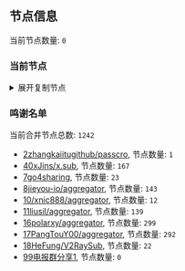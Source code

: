 
## 节点信息
当前节点数量: `0`
### 当前节点
<details>
  <summary>展开复制节点</summary>

    

</details>

### 鸣谢名单
当前合并节点总数: `1242`
- [2zhangkaiitugithub/passcro](https://github.com/zhangkaiitugithub/passcro), 节点数量: `1`
- [40xJins/x.sub](https://github.com/0xJins/x.sub), 节点数量: `167`
- [7go4sharing](https://github.com/go4sharing), 节点数量: `23`
- [8jieyou-io/aggregator](https://github.com/jieyou-io/aggregator), 节点数量: `143`
- [10/xnic888/aggregator](https://github.com/xnic888/aggregator), 节点数量: `12`
- [11liusil/aggregator](https://github.com/liusil/aggregator), 节点数量: `139`
- [16polarxy/aggregator](https://github.com/polarxy/aggregator), 节点数量: `299`
- [17PangTouY00/aggregator](https://github.com/PangTouY00/aggregator), 节点数量: `292`
- [18HeFung/V2RaySub](https://github.com/HeFung/V2RaySub), 节点数量: `22`
- [99电报群分享1](https://github.com/cdddbc/getAirport), 节点数量: `0`


